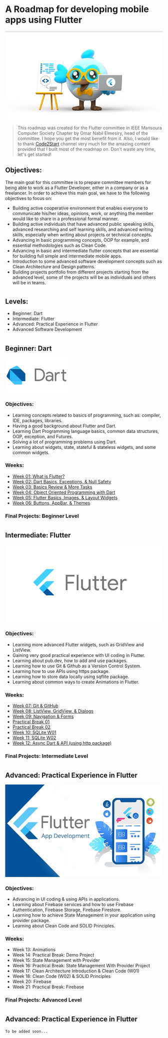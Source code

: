# A Roadmap for developing mobile apps using Flutter
![Flutter Dash Character: we are very excited to have you on board!](assets/images/dash-flutter.jpg "Flutter Dash Character")
>This roadmap was created for the Flutter committee in IEEE Mansoura Computer Society Chapter by Omar Nabil Elmesiry, head of the committee. I hope you get the most benefit from it. Also, I would like to thank [Code2Start](https://www.youtube.com/@Code2Start) channel very much for the amazing content provided that I built most of the roadmap on. Don't waste any time, let's get started!

## Objectives:

The main goal for this committee is to prepare committee members for being able to work as a Flutter Developer, either in a company or as a freelancer. In order to achieve this main goal, we have to the following objectives to focus on:

- Building active cooperative environment that enables everyone to communicate his/her ideas, opinions, work, or anything the member would like to share in a professional formal manner.
- Building active individuals that have advanced public speaking skills, advanced researching and self learning skills, and advanced writing skills, especially when writing about projects or technical concepts.
- Advancing in basic programming concepts, OOP for example, and essential methodologies such as Clean Code.
- Advancing in basic and intermediate flutter concepts that are essential for building full simple and intermediate mobile apps.
- Introduction to some advanced software development concepts such as Clean Architecture and Design patterns.
- Building projects portfolio from different projects starting from the advanced level, some of the projects will be as individuals and others will be in teams.
#
## Levels:

* Beginner: Dart
* Intermediate: Flutter
* Advanced: Practical Experience in Flutter
* Advanced Software Development

#
## Beginner: Dart
<img src="assets/images/dart-logo.jpg" alt="Dart Programming Language Logo" style="width:200px;"/>

### Objectives:

- Learning concepts related to basics of programming, such as: compiler, IDE, packages, libraries.
- Having a good background about Flutter and Dart.
- Learning Dart Programming language basics, common data structures, OOP, exception, and Futures.
- Solving a lot of programming problems using Dart.
- Learning about widgets, state, stateful & stateless widgets, and some common widgets.

### Weeks:

* [Week 01: What is Flutter?](assets/weeks/beginner/week01.md)
* [Week 02: Dart Basics, Exceptions, & Null Safety](assets/weeks/beginner/week02.md)
* [Week 03: Basics Review & More Tasks](assets/weeks/beginner/week03.md)
* [Week 04: Object Oriented Programming with Dart](assets/weeks/beginner/week04.md)
* [Week 05: Flutter Basics, Images, & Layout Widgets](assets/weeks/beginner/week05.md)
* [Week 06: Buttons, AppBar, & Themes](assets/weeks/week06.md)

### Final Projects: Beginner Level

#
## Intermediate: Flutter
![Flutter by Google](assets/images/flutter-logo.png "Flutter Framework Logo")

### Objectives:

- Learning more advanced Flutter widgets, such as GridView and ListView.
- Gaining very good practical experience with UI coding in Flutter.
- Learning about pub.dev, how to add and use packages.
- Learning how to use Git & Github as a Version Control System.
- Learning how to use APIs using https package.
- Learning how to store data locally using sqflite package.
- Learning about common ways to create Animations in Flutter.

### Weeks:

* [Week 07: Git & GitHub](assets/weeks/intermediate/week07.md)
* [Week 08: ListView, GridView, & Dialogs](assets/weeks/intermediate/week08.md)
* [Week 09: Navigation & Forms](assets/weeks/intermediate/week09.md)
* [Practical Break 01](assets/weeks/intermediate/practical-break01.md)
* [Practical Break 02](assets/weeks/intermediate/practical-break02.md)
* [Week 10: SQLite W01](assets/weeks/intermediate/week10.md)
* [Week 11: SQLite W02](assets/weeks/intermediate/week11.md)
* [Week 12: Async Dart & API (using http package)](assets/weeks/intermediate/week12.md)

### Final Projects: Intermediate Level

#
## Advanced: Practical Experience in Flutter
![Flutter by Google](assets/images/flutter-advanced.png "Flutter Framework Logo")

### Objectives:

- Advancing in UI coding & using APIs in applications.
- Learning about Firebase services and how to use Firebase Authentication, Firebase Storage, Firebase Firestore.
- Learning how to achieve State Management in your application using provider package.
- Learning about Clean Code and SOLID Principles.

### Weeks:

* Week 13: Animations
* Week 14: Practical Break: Demo Project
* Week 15: State Management with Provider
* Week 16: Practical Break: State Management With Provider Project
* Week 17: Clean Architecture Introduction & Clean Code (W01)
* Week 18: Clean Code (W02) & SOLID Principles
* Week 20: Firebase
* Week 21: Practical Break: Firebase

### Final Projects: Advanced Level

#
## Advanced: Practical Experience in Flutter

    To be added soon...